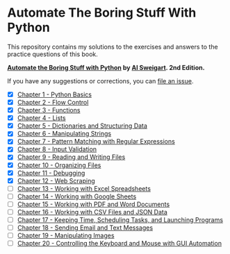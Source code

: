 # Automate The Boring Stuff With Python

This repository contains my solutions to the exercises and answers to the practice questions of this book.

**[Automate the Boring Stuff with Python](https://automatetheboringstuff.com/) by [Al Sweigart](http://alsweigart.com/). 2nd Edition.**

If you have any suggestions or corrections, you can [file an issue](https://github.com/carlosbionic/CarlosAutomateTheBoringStuffWithPython/issues).

* [x] [Chapter 1 - Python Basics](https://github.com/carlosbionic/CarlosAutomateTheBoringStuffWithPython/tree/main/Chapter%201)
* [x] [Chapter 2 - Flow Control](https://github.com/carlosbionic/CarlosAutomateTheBoringStuffWithPython/tree/main/Chapter%202)
* [x] [Chapter 3 - Functions](https://github.com/carlosbionic/CarlosAutomateTheBoringStuffWithPython/tree/main/Chapter%203)
* [x] [Chapter 4 - Lists](https://github.com/carlosbionic/CarlosAutomateTheBoringStuffWithPython/tree/main/Chapter%204)
* [x] [Chapter 5 - Dictionaries and Structuring Data](https://github.com/carlosbionic/CarlosAutomateTheBoringStuffWithPython/tree/main/Chapter%205)
* [x] [Chapter 6 - Manipulating Strings](https://github.com/carlosbionic/CarlosAutomateTheBoringStuffWithPython/tree/main/Chapter%206)
* [x] [Chapter 7 - Pattern Matching with Regular Expressions](https://github.com/carlosbionic/CarlosAutomateTheBoringStuffWithPython/tree/main/Chapter%207)
* [x] [Chapter 8 - Input Validation](https://github.com/carlosbionic/CarlosAutomateTheBoringStuffWithPython/tree/main/Chapter%208)
* [x] [Chapter 9 - Reading and Writing Files](https://github.com/carlosbionic/CarlosAutomateTheBoringStuffWithPython/tree/main/Chapter%209)
* [x] [Chapter 10 - Organizing Files](https://github.com/carlosbionic/CarlosAutomateTheBoringStuffWithPython/tree/main/Chapter%2010)
* [x] [Chapter 11 - Debugging](https://github.com/carlosbionic/CarlosAutomateTheBoringStuffWithPython/tree/main/Chapter%2011)
* [x] [Chapter 12 - Web Scraping](https://github.com/carlosbionic/CarlosAutomateTheBoringStuffWithPython/tree/main/Chapter%2012)
* [ ] [Chapter 13 - Working with Excel Spreadsheets](https://github.com/carlosbionic/CarlosAutomateTheBoringStuffWithPython/tree/main/Chapter%2013)
* [ ] [Chapter 14 - Working with Google Sheets](https://github.com/carlosbionic/CarlosAutomateTheBoringStuffWithPython/tree/main/Chapter%2014)
* [ ] [Chapter 15 - Working with PDF and Word Documents](https://github.com/carlosbionic/CarlosAutomateTheBoringStuffWithPython/tree/main/Chapter%2015)
* [ ] [Chapter 16 - Working with CSV Files and JSON Data](https://github.com/carlosbionic/CarlosAutomateTheBoringStuffWithPython/tree/main/Chapter%2016)
* [ ] [Chapter 17 - Keeping Time, Scheduling Tasks, and Launching Programs](https://github.com/carlosbionic/CarlosAutomateTheBoringStuffWithPython/tree/main/Chapter%2017)
* [ ] [Chapter 18 - Sending Email and Text Messages](https://github.com/carlosbionic/CarlosAutomateTheBoringStuffWithPython/tree/main/Chapter%2018)
* [ ] [Chapter 19 - Manipulating Images](https://github.com/carlosbionic/CarlosAutomateTheBoringStuffWithPython/tree/main/Chapter%2019)
* [ ] [Chapter 20 - Controlling the Keyboard and Mouse with GUI Automation](https://github.com/carlosbionic/CarlosAutomateTheBoringStuffWithPython/tree/main/Chapter%2020)